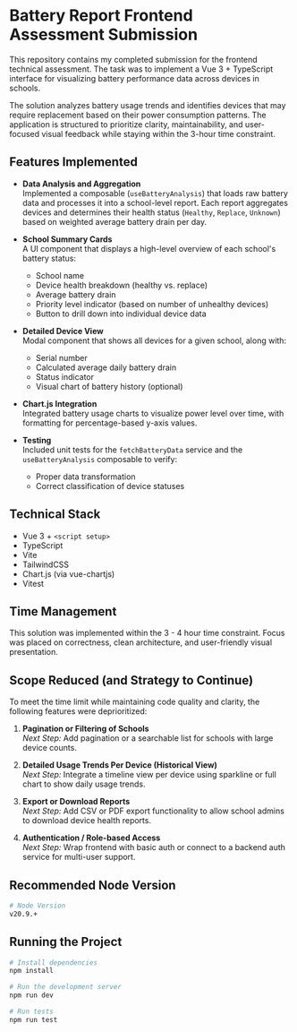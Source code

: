 # Battery Report Frontend Assessment Submission

This repository contains my completed submission for the frontend technical assessment. The task was to implement a Vue 3 + TypeScript interface for visualizing battery performance data across devices in schools.

The solution analyzes battery usage trends and identifies devices that may require replacement based on their power consumption patterns. The application is structured to prioritize clarity, maintainability, and user-focused visual feedback while staying within the 3-hour time constraint.

## Features Implemented

- **Data Analysis and Aggregation**  
  Implemented a composable (`useBatteryAnalysis`) that loads raw battery data and processes it into a school-level report. Each report aggregates devices and determines their health status (`Healthy`, `Replace`, `Unknown`) based on weighted average battery drain per day.

- **School Summary Cards**  
  A UI component that displays a high-level overview of each school's battery status:

  - School name
  - Device health breakdown (healthy vs. replace)
  - Average battery drain
  - Priority level indicator (based on number of unhealthy devices)
  - Button to drill down into individual device data

- **Detailed Device View**  
  Modal component that shows all devices for a given school, along with:

  - Serial number
  - Calculated average daily battery drain
  - Status indicator
  - Visual chart of battery history (optional)

- **Chart.js Integration**  
  Integrated battery usage charts to visualize power level over time, with formatting for percentage-based y-axis values.

- **Testing**  
  Included unit tests for the `fetchBatteryData` service and the `useBatteryAnalysis` composable to verify:
  - Proper data transformation
  - Correct classification of device statuses

## Technical Stack

- Vue 3 + `<script setup>`
- TypeScript
- Vite
- TailwindCSS
- Chart.js (via vue-chartjs)
- Vitest

## Time Management

This solution was implemented within the 3 - 4 hour time constraint. Focus was placed on correctness, clean architecture, and user-friendly visual presentation.

## Scope Reduced (and Strategy to Continue)

To meet the time limit while maintaining code quality and clarity, the following features were deprioritized:

1. **Pagination or Filtering of Schools**  
   _Next Step:_ Add pagination or a searchable list for schools with large device counts.

2. **Detailed Usage Trends Per Device (Historical View)**  
   _Next Step:_ Integrate a timeline view per device using sparkline or full chart to show daily usage trends.

3. **Export or Download Reports**  
   _Next Step:_ Add CSV or PDF export functionality to allow school admins to download device health reports.

4. **Authentication / Role-based Access**  
   _Next Step:_ Wrap frontend with basic auth or connect to a backend auth service for multi-user support.

## Recommended Node Version

```bash
# Node Version
v20.9.+
```

## Running the Project

```bash
# Install dependencies
npm install

# Run the development server
npm run dev

# Run tests
npm run test
```

